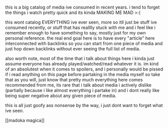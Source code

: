this is a big catalog of media ive consumed in recent years. i tend to forget the things i watch pretty quick and its kinda MAKING ME MAD >:(

this wont catalog EVERYTHING ive ever seen, more so itll just be stuff ive consumed recently, or stuff that has realllly stuck with me and i feel like i remember enough to have something to say, mostly just for my own personal reference. the real end goal here is to have every "article" here interconnected with backlinks so you can start from one piece of media and just hop down backlinks without ever seeing the full list of media.

also worth note, most of the time that i talk about things here i kinda just assume everyone has already played/watched/read whatever it is. im kind of an absolutest when it comes to spoilers, and i personally would be pissed if i read anything on this page before partaking in the media myself so take that as you will, just know that pretty much everything here comes recommended from me, its rare that i talk about media i actively dislike (partially because i like almost everything i partake in) and i dont really like being super negative about any given piece of media.

this is all just goofy ass nonsense by the way, i just dont want to forget what ive seen.

[[madoka magica]]